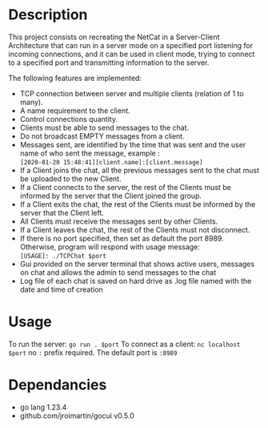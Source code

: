 # Description

This project consists on recreating the NetCat in a Server-Client Architecture that can run in a server mode on a specified port listening for incoming connections, and it can be used in client mode, trying to connect to a specified port and transmitting information to the server.

The following features are implemented:

- TCP connection between server and multiple clients (relation of 1 to many).
- A name requirement to the client.
- Control connections quantity.
- Clients must be able to send messages to the chat.
- Do not broadcast EMPTY messages from a client.
- Messages sent, are identified by the time that was sent and the user name of who sent the message, example :    
`[2020-01-20 15:48:41][client.name]:[client.message]`
- If a Client joins the chat, all the previous messages sent to the chat must be uploaded to the new Client.
- If a Client connects to the server, the rest of the Clients must be informed by the server that the Client joined the group.
- If a Client exits the chat, the rest of the Clients must be informed by the server that the Client left.
- All Clients must receive the messages sent by other Clients.
- If a Client leaves the chat, the rest of the Clients must not disconnect.
- If there is no port specified, then set as default the port 8989. Otherwise, program will respond with usage message:   
`[USAGE]: ./TCPChat $port`
- Gui provided on the server terminal that shows active users, messages on chat and allows the admin to send messages to the chat
- Log file of each chat is saved on hard drive as .log file named with the date and time of creation

# Usage

To run the server: `go run . $port`
To connect as a client: `nc localhost $port` no `:` prefix required. The default port is `:8989`

# Dependancies

- go lang 1.23.4
- github.com/jroimartin/gocui v0.5.0

